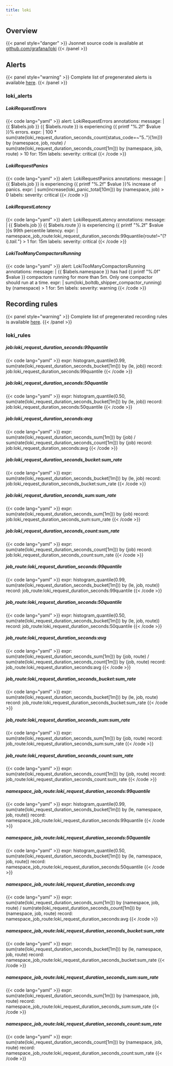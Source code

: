 ```yaml
---
title: loki
---
```


## Overview



{{< panel style="danger" >}}
Jsonnet source code is available at [github.com/grafana/loki](https://github.com/grafana/loki/tree/master/production/loki-mixin)
{{< /panel >}}

## Alerts

{{< panel style="warning" >}}
Complete list of pregenerated alerts is available [here](https://github.com/monitoring-mixins/website/blob/master/assets/loki/alerts.yaml).
{{< /panel >}}

### loki_alerts

##### LokiRequestErrors

{{< code lang="yaml" >}}
alert: LokiRequestErrors
annotations:
  message: |
    {{ $labels.job }} {{ $labels.route }} is experiencing {{ printf "%.2f" $value }}% errors.
expr: |
  100 * sum(rate(loki_request_duration_seconds_count{status_code=~"5.."}[1m])) by (namespace, job, route)
    /
  sum(rate(loki_request_duration_seconds_count[1m])) by (namespace, job, route)
    > 10
for: 15m
labels:
  severity: critical
{{< /code >}}
 
##### LokiRequestPanics

{{< code lang="yaml" >}}
alert: LokiRequestPanics
annotations:
  message: |
    {{ $labels.job }} is experiencing {{ printf "%.2f" $value }}% increase of panics.
expr: |
  sum(increase(loki_panic_total[10m])) by (namespace, job) > 0
labels:
  severity: critical
{{< /code >}}
 
##### LokiRequestLatency

{{< code lang="yaml" >}}
alert: LokiRequestLatency
annotations:
  message: |
    {{ $labels.job }} {{ $labels.route }} is experiencing {{ printf "%.2f" $value }}s 99th percentile latency.
expr: |
  namespace_job_route:loki_request_duration_seconds:99quantile{route!~"(?i).*tail.*"} > 1
for: 15m
labels:
  severity: critical
{{< /code >}}
 
##### LokiTooManyCompactorsRunning

{{< code lang="yaml" >}}
alert: LokiTooManyCompactorsRunning
annotations:
  message: |
    {{ $labels.namespace }} has had {{ printf "%.0f" $value }} compactors running for more than 5m. Only one compactor should run at a time.
expr: |
  sum(loki_boltdb_shipper_compactor_running) by (namespace) > 1
for: 5m
labels:
  severity: warning
{{< /code >}}
 
## Recording rules

{{< panel style="warning" >}}
Complete list of pregenerated recording rules is available [here](https://github.com/monitoring-mixins/website/blob/master/assets/loki/rules.yaml).
{{< /panel >}}

### loki_rules

##### job:loki_request_duration_seconds:99quantile

{{< code lang="yaml" >}}
expr: histogram_quantile(0.99, sum(rate(loki_request_duration_seconds_bucket[1m]))
  by (le, job))
record: job:loki_request_duration_seconds:99quantile
{{< /code >}}
 
##### job:loki_request_duration_seconds:50quantile

{{< code lang="yaml" >}}
expr: histogram_quantile(0.50, sum(rate(loki_request_duration_seconds_bucket[1m]))
  by (le, job))
record: job:loki_request_duration_seconds:50quantile
{{< /code >}}
 
##### job:loki_request_duration_seconds:avg

{{< code lang="yaml" >}}
expr: sum(rate(loki_request_duration_seconds_sum[1m])) by (job) / sum(rate(loki_request_duration_seconds_count[1m]))
  by (job)
record: job:loki_request_duration_seconds:avg
{{< /code >}}
 
##### job:loki_request_duration_seconds_bucket:sum_rate

{{< code lang="yaml" >}}
expr: sum(rate(loki_request_duration_seconds_bucket[1m])) by (le, job)
record: job:loki_request_duration_seconds_bucket:sum_rate
{{< /code >}}
 
##### job:loki_request_duration_seconds_sum:sum_rate

{{< code lang="yaml" >}}
expr: sum(rate(loki_request_duration_seconds_sum[1m])) by (job)
record: job:loki_request_duration_seconds_sum:sum_rate
{{< /code >}}
 
##### job:loki_request_duration_seconds_count:sum_rate

{{< code lang="yaml" >}}
expr: sum(rate(loki_request_duration_seconds_count[1m])) by (job)
record: job:loki_request_duration_seconds_count:sum_rate
{{< /code >}}
 
##### job_route:loki_request_duration_seconds:99quantile

{{< code lang="yaml" >}}
expr: histogram_quantile(0.99, sum(rate(loki_request_duration_seconds_bucket[1m]))
  by (le, job, route))
record: job_route:loki_request_duration_seconds:99quantile
{{< /code >}}
 
##### job_route:loki_request_duration_seconds:50quantile

{{< code lang="yaml" >}}
expr: histogram_quantile(0.50, sum(rate(loki_request_duration_seconds_bucket[1m]))
  by (le, job, route))
record: job_route:loki_request_duration_seconds:50quantile
{{< /code >}}
 
##### job_route:loki_request_duration_seconds:avg

{{< code lang="yaml" >}}
expr: sum(rate(loki_request_duration_seconds_sum[1m])) by (job, route) / sum(rate(loki_request_duration_seconds_count[1m]))
  by (job, route)
record: job_route:loki_request_duration_seconds:avg
{{< /code >}}
 
##### job_route:loki_request_duration_seconds_bucket:sum_rate

{{< code lang="yaml" >}}
expr: sum(rate(loki_request_duration_seconds_bucket[1m])) by (le, job, route)
record: job_route:loki_request_duration_seconds_bucket:sum_rate
{{< /code >}}
 
##### job_route:loki_request_duration_seconds_sum:sum_rate

{{< code lang="yaml" >}}
expr: sum(rate(loki_request_duration_seconds_sum[1m])) by (job, route)
record: job_route:loki_request_duration_seconds_sum:sum_rate
{{< /code >}}
 
##### job_route:loki_request_duration_seconds_count:sum_rate

{{< code lang="yaml" >}}
expr: sum(rate(loki_request_duration_seconds_count[1m])) by (job, route)
record: job_route:loki_request_duration_seconds_count:sum_rate
{{< /code >}}
 
##### namespace_job_route:loki_request_duration_seconds:99quantile

{{< code lang="yaml" >}}
expr: histogram_quantile(0.99, sum(rate(loki_request_duration_seconds_bucket[1m]))
  by (le, namespace, job, route))
record: namespace_job_route:loki_request_duration_seconds:99quantile
{{< /code >}}
 
##### namespace_job_route:loki_request_duration_seconds:50quantile

{{< code lang="yaml" >}}
expr: histogram_quantile(0.50, sum(rate(loki_request_duration_seconds_bucket[1m]))
  by (le, namespace, job, route))
record: namespace_job_route:loki_request_duration_seconds:50quantile
{{< /code >}}
 
##### namespace_job_route:loki_request_duration_seconds:avg

{{< code lang="yaml" >}}
expr: sum(rate(loki_request_duration_seconds_sum[1m])) by (namespace, job, route)
  / sum(rate(loki_request_duration_seconds_count[1m])) by (namespace, job, route)
record: namespace_job_route:loki_request_duration_seconds:avg
{{< /code >}}
 
##### namespace_job_route:loki_request_duration_seconds_bucket:sum_rate

{{< code lang="yaml" >}}
expr: sum(rate(loki_request_duration_seconds_bucket[1m])) by (le, namespace, job,
  route)
record: namespace_job_route:loki_request_duration_seconds_bucket:sum_rate
{{< /code >}}
 
##### namespace_job_route:loki_request_duration_seconds_sum:sum_rate

{{< code lang="yaml" >}}
expr: sum(rate(loki_request_duration_seconds_sum[1m])) by (namespace, job, route)
record: namespace_job_route:loki_request_duration_seconds_sum:sum_rate
{{< /code >}}
 
##### namespace_job_route:loki_request_duration_seconds_count:sum_rate

{{< code lang="yaml" >}}
expr: sum(rate(loki_request_duration_seconds_count[1m])) by (namespace, job, route)
record: namespace_job_route:loki_request_duration_seconds_count:sum_rate
{{< /code >}}
 

